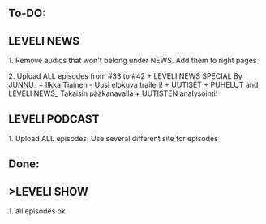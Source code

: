 <h2>To-DO:</h2>
<h2>LEVELI NEWS</h2>
<p>1. Remove audios that won't belong under NEWS. Add them to right pages</p> 
<p>2. Upload ALL episodes from #33 to #42 + LEVELI NEWS SPECIAL By JUNNU_ + Ilkka Tiainen - Uusi elokuva traileri! + UUTISET + PUHELUT 
and LEVELI NEWS_ Takaisin pääkanavalla + UUTISTEN analysointi!</p>
<h2>LEVELI PODCAST</h2>
<p>1. Upload ALL episodes. Use several different site for episodes</p>

<h2>Done:</h2>
<h2>>LEVELI SHOW</h2> 
<p>1. all episodes ok</p>
